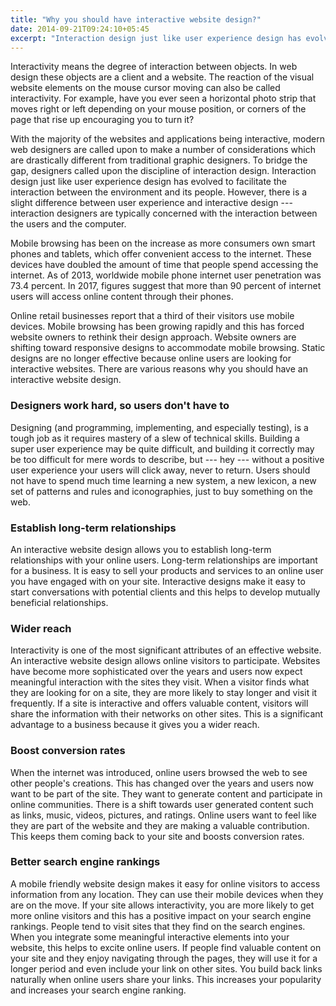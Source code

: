 ```yaml
---
title: "Why you should have interactive website design?"
date: 2014-09-21T09:24:10+05:45
excerpt: "Interaction design just like user experience design has evolved to facilitate the interaction between the environment and its people."
---
```


Interactivity means the degree of interaction between objects. In web design these objects are a client and a website. The reaction of the visual website elements on the mouse cursor moving can also be called interactivity. For example, have you ever seen a horizontal photo strip that moves right or left depending on your mouse position, or corners of the page that rise up encouraging you to turn it?

With the majority of the websites and applications being interactive, modern web designers are called upon to make a number of considerations which are drastically different from traditional graphic designers. To bridge the gap, designers called upon the discipline of interaction design. Interaction design just like user experience design has evolved to facilitate the interaction between the environment and its people. However, there is a slight difference between user experience and interactive design --- interaction designers are typically concerned with the interaction between the users and the computer.

Mobile browsing has been on the increase as more consumers own smart phones and tablets, which offer convenient access to the internet. These devices have doubled the amount of time that people spend accessing the internet. As of 2013, worldwide mobile phone internet user penetration was 73.4 percent. In 2017, figures suggest that more than 90 percent of internet users will access online content through their phones.

Online retail businesses report that a third of their visitors use mobile devices. Mobile browsing has been growing rapidly and this has forced website owners to rethink their design approach. Website owners are shifting toward responsive designs to accommodate mobile browsing. Static designs are no longer effective because online users are looking for interactive websites. There are various reasons why you should have an interactive website design.

### Designers work hard, so users don't have to

Designing (and programming, implementing, and especially testing), is a tough job as it requires mastery of a slew of technical skills. Building a super user experience may be quite difficult, and building it correctly may be too difficult for mere words to describe, but --- hey --- without a positive user experience your users will click away, never to return. Users should not have to spend much time learning a new system, a new lexicon, a new set of patterns and rules and iconographies, just to buy something on the web.

### Establish long-term relationships

An interactive website design allows you to establish long-term relationships with your online users. Long-term relationships are important for a business. It is easy to sell your products and services to an online user you have engaged with on your site. Interactive designs make it easy to start conversations with potential clients and this helps to develop mutually beneficial relationships.

### Wider reach

Interactivity is one of the most significant attributes of an effective website. An interactive website design allows online visitors to participate. Websites have become more sophisticated over the years and users now expect meaningful interaction with the sites they visit. When a visitor finds what they are looking for on a site, they are more likely to stay longer and visit it frequently. If a site is interactive and offers valuable content, visitors will share the information with their networks on other sites. This is a significant advantage to a business because it gives you a wider reach.

### Boost conversion rates

When the internet was introduced, online users browsed the web to see other people's creations. This has changed over the years and users now want to be part of the site. They want to generate content and participate in online communities. There is a shift towards user generated content such as links, music, videos, pictures, and ratings. Online users want to feel like they are part of the website and they are making a valuable contribution. This keeps them coming back to your site and boosts conversion rates.

### Better search engine rankings

A mobile friendly website design makes it easy for online visitors to access information from any location. They can use their mobile devices when they are on the move. If your site allows interactivity, you are more likely to get more online visitors and this has a positive impact on your search engine rankings. People tend to visit sites that they find on the search engines. When you integrate some meaningful interactive elements into your website, this helps to excite online users. If people find valuable content on your site and they enjoy navigating through the pages, they will use it for a longer period and even include your link on other sites. You build back links naturally when online users share your links. This increases your popularity and increases your search engine ranking.
